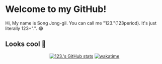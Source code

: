 # Welcome to my GitHub!
Hi, My name is Song Jong-gil. You can call me "123."(123period). It's just literally 123+".". 😂

## Looks cool 👀

<div align="center">

  [![123.'s GitHub stats](https://github-stats.123p.me/api?username=123period&count_private=true&show_icons=true&theme=github_dark)](https://github.com/123period)
  [![wakatime](https://wakatime.com/badge/user/f8a491ca-33ce-41c7-a976-4dc83dcc09be.svg)](https://wakatime.com/@f8a491ca-33ce-41c7-a976-4dc83dcc09be)
</div>

